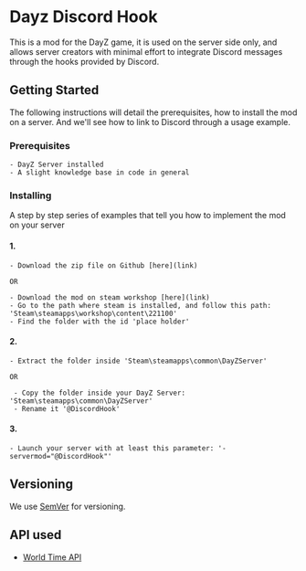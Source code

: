 # Dayz Discord Hook

This is a mod for the DayZ game, it is used on the server side only, and allows server creators with minimal effort to integrate Discord messages through the hooks provided by Discord.

## Getting Started

The following instructions will detail the prerequisites, how to install the mod on a server. And we'll see how to link to Discord through a usage example.

### Prerequisites

```
- DayZ Server installed
- A slight knowledge base in code in general
```

### Installing

A step by step series of examples that tell you how to implement the mod on your server

#### 1.
```
- Download the zip file on Github [here](link)

OR

- Download the mod on steam workshop [here](link)
- Go to the path where steam is installed, and follow this path: 'Steam\steamapps\workshop\content\221100'
- Find the folder with the id 'place holder'
```

#### 2.
```
- Extract the folder inside 'Steam\steamapps\common\DayZServer'

OR

 - Copy the folder inside your DayZ Server: 'Steam\steamapps\common\DayZServer'
 - Rename it '@DiscordHook'
```

#### 3.
```
- Launch your server with at least this parameter: '-servermod="@DiscordHook"'
```

## Versioning

We use [SemVer](http://semver.org/) for versioning.

## API used

* [World Time API](http://worldtimeapi.org)